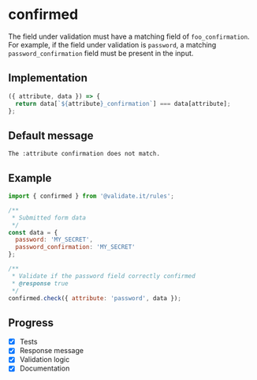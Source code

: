 # confirmed

The field under validation must have a matching field of `foo_confirmation`. For example, if the field under validation is `password`, a matching `password_confirmation` field must be present in the input.

## Implementation

```js
({ attribute, data }) => {
  return data[`${attribute}_confirmation`] === data[attribute];
};
```

## Default message

```
The :attribute confirmation does not match.
```

## Example

```js
import { confirmed } from '@validate.it/rules';

/**
 * Submitted form data
 */
const data = {
  password: 'MY_SECRET',
  password_confirmation: 'MY_SECRET'
};

/**
 * Validate if the password field correctly confirmed
 * @response true
 */
confirmed.check({ attribute: 'password', data });
```

## Progress

- [x] Tests
- [x] Response message
- [x] Validation logic
- [x] Documentation
